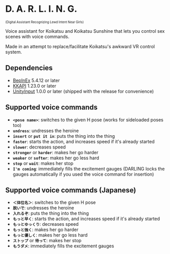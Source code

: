 # D. A. R. L. I. N. G.
<sup><sup>(Digital Assistant Recognizing Lewd Intent Near Girls)</sup></sup>

Voice assistant for Koikatsu and Koikatsu Sunshine that lets you control sex scenes with voice commands.

Made in an attempt to replace/facilitate Koikatsu's awkward VR control system.

## Dependencies
- [BepInEx](https://github.com/BepInEx/BepInEx/releases) 5.4.12 or later
- [KKAPI](https://github.com/IllusionMods/IllusionModdingAPI/releases) 1.23.0 or later
- [UnityInput](https://github.com/nhydock/BepInEx.UnityInput/releases) 1.0.0 or later (shipped with the release for convenience)

## Supported voice commands
- **`<pose name>`**: switches to the given H pose (works for sideloaded poses too)
- **`undress`**: undresses the heroine
- **`insert`** or **`put it in`**: puts the thing into the thing
- **`faster`**: starts the action, and increases speed if it's already started
- **`slower`**: decreases speed
- **`stronger`** or **`harder`**: makes her go harder
- **`weaker`** or **`softer`**: makes her go less hard
- **`stop`** or **`wait`**: makes her stop
- **`I'm coming`**: immediately fills the excitement gauges (DARLING locks the gauges automatically if you used the voice command for insertion)

## Supported voice commands (Japanese)
- **`＜体位名＞`**: switches to the given H pose
- **`脱いで`**: undresses the heroine
- **`入れるぞ`**: puts the thing into the thing
- **`もっと早く`**: starts the action, and increases speed if it's already started
- **`もっとゆっくり`**: decreases speed
- **`もっと強く`**: makes her go harder
- **`もっと優しく`**: makes her go less hard
- **`ストップ`** or **`待って`**: makes her stop
- **`もうダメ`**: immediately fills the excitement gauges
